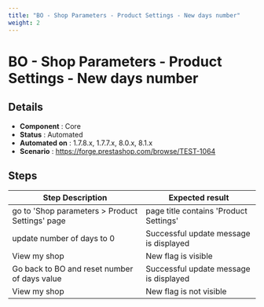 ```yaml
---
title: "BO - Shop Parameters - Product Settings - New days number"
weight: 2
---
```


# BO - Shop Parameters - Product Settings - New days number
## Details
* **Component** : Core
* **Status** : Automated
* **Automated on** : 1.7.8.x, 1.7.7.x, 8.0.x, 8.1.x
* **Scenario** : https://forge.prestashop.com/browse/TEST-1064

## Steps
| Step Description | Expected result |
| ----- | ----- |
| go to 'Shop parameters > Product Settings' page | page title contains 'Product Settings' |
| update number of days to 0 | Successful update message is displayed |
| View my shop | New flag is visible |
| Go back to BO and reset number of days value | Successful update message is displayed |
| View my shop | New flag is not visible |
